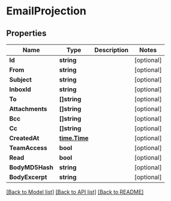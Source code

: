 # EmailProjection

## Properties

Name | Type | Description | Notes
------------ | ------------- | ------------- | -------------
**Id** | **string** |  | [optional] 
**From** | **string** |  | [optional] 
**Subject** | **string** |  | [optional] 
**InboxId** | **string** |  | [optional] 
**To** | **[]string** |  | [optional] 
**Attachments** | **[]string** |  | [optional] 
**Bcc** | **[]string** |  | [optional] 
**Cc** | **[]string** |  | [optional] 
**CreatedAt** | [**time.Time**](time.Time) |  | [optional] 
**TeamAccess** | **bool** |  | [optional] 
**Read** | **bool** |  | [optional] 
**BodyMD5Hash** | **string** |  | [optional] 
**BodyExcerpt** | **string** |  | [optional] 

[[Back to Model list]](../README#documentation-for-models) [[Back to API list]](../README#documentation-for-api-endpoints) [[Back to README]](../README)



